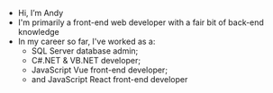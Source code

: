- Hi, I’m Andy
- I'm primarily a front-end web developer with a fair bit of back-end knowledge
- In my career so far, I've worked as a:
  - SQL Server database admin;
  - C#.NET & VB.NET developer;
  - JavaScript Vue front-end developer;
  - and JavaScript React front-end developer

<!---
AndyGilder/AndyGilder is a ✨ special ✨ repository because its `README.md` (this file) appears on your GitHub profile.
You can click the Preview link to take a look at your changes.
--->
